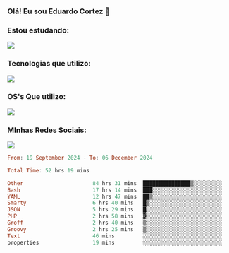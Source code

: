 ### Olá! Eu sou Eduardo Cortez 🤙


### Estou estudando: 

<p align="left">
  <a href="https://skillicons.dev">
    <img src="https://skillicons.dev/icons?i=kubernetes,terraform,redhat" />
  </a>
</p>

### Tecnologias que utilizo: 

<p align="left">
  <a href="https://skillicons.dev">
    <img src="https://skillicons.dev/icons?i=docker,mysql,postgres,git,aws,bash,jenkins,figma,grafana,nginx,notion,prometheus" />
  </a>
</p>

### OS's Que utilizo:

<p align="left">
  <a href="https://skillicons.dev">
    <img src="https://skillicons.dev/icons?i=linux,debian,ubuntu,apple" />
  </a>
</p>

### MInhas Redes Sociais:

<p align="left">
  <a href="https://skillicons.dev">
    <img src="https://skillicons.dev/icons?i=linkedin,github" />
  </a>
</p>

<!--START_SECTION:waka-->

```haskell
From: 19 September 2024 - To: 06 December 2024

Total Time: 52 hrs 19 mins

Other                      84 hrs 31 mins  ███████████████▒░░░░░░░░░   61.76 %
Bash                       17 hrs 14 mins  ███░░░░░░░░░░░░░░░░░░░░░░   12.59 %
YAML                       12 hrs 47 mins  ██▒░░░░░░░░░░░░░░░░░░░░░░   09.34 %
Smarty                     6 hrs 40 mins   █▒░░░░░░░░░░░░░░░░░░░░░░░   04.88 %
JSON                       5 hrs 29 mins   █░░░░░░░░░░░░░░░░░░░░░░░░   04.01 %
PHP                        2 hrs 58 mins   ▓░░░░░░░░░░░░░░░░░░░░░░░░   02.17 %
Groff                      2 hrs 40 mins   ▒░░░░░░░░░░░░░░░░░░░░░░░░   01.96 %
Groovy                     2 hrs 25 mins   ▒░░░░░░░░░░░░░░░░░░░░░░░░   01.77 %
Text                       46 mins         ░░░░░░░░░░░░░░░░░░░░░░░░░   00.57 %
properties                 19 mins         ░░░░░░░░░░░░░░░░░░░░░░░░░   00.24 %
```

<!--END_SECTION:waka-->
